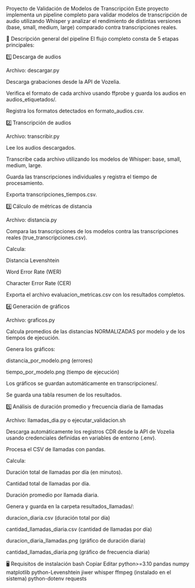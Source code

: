 Proyecto de Validación de Modelos de Transcripción
Este proyecto implementa un pipeline completo para validar modelos de transcripción de audio utilizando Whisper y analizar el rendimiento de distintas versiones (base, small, medium, large) comparado contra transcripciones reales.

🔧 Descripción general del pipeline
El flujo completo consta de 5 etapas principales:

1️⃣ Descarga de audios

Archivo: descargar.py

Descarga grabaciones desde la API de Vozelia.

Verifica el formato de cada archivo usando ffprobe y guarda los audios en audios_etiquetados/.

Registra los formatos detectados en formato_audios.csv.

2️⃣ Transcripción de audios

Archivo: transcribir.py

Lee los audios descargados.

Transcribe cada archivo utilizando los modelos de Whisper: base, small, medium, large.

Guarda las transcripciones individuales y registra el tiempo de procesamiento.

Exporta transcripciones_tiempos.csv.

3️⃣ Cálculo de métricas de distancia

Archivo: distancia.py

Compara las transcripciones de los modelos contra las transcripciones reales (true_transcripciones.csv).

Calcula:

Distancia Levenshtein

Word Error Rate (WER)

Character Error Rate (CER)

Exporta el archivo evaluacion_metricas.csv con los resultados completos.

4️⃣ Generación de gráficos

Archivo: graficos.py

Calcula promedios de las distancias NORMALIZADAS por modelo y de los tiempos de ejecución.

Genera los gráficos:

distancia_por_modelo.png (errores)

tiempo_por_modelo.png (tiempo de ejecución)

Los gráficos se guardan automáticamente en transcripciones/.

Se guarda una tabla resumen de los resultados.

5️⃣ Análisis de duración promedio y frecuencia diaria de llamadas

Archivo: llamadas_dia.py o ejecutar_validacion.sh

Descarga automáticamente los registros CDR desde la API de Vozelia usando credenciales definidas en variables de entorno (.env).

Procesa el CSV de llamadas con pandas.

Calcula:

Duración total de llamadas por día (en minutos).

Cantidad total de llamadas por día.

Duración promedio por llamada diaria.

Genera y guarda en la carpeta resultados_llamadas/:

duracion_diaria.csv (duración total por día)

cantidad_llamadas_diaria.csv (cantidad de llamadas por día)

duracion_diaria_llamadas.png (gráfico de duración diaria)

cantidad_llamadas_diaria.png (gráfico de frecuencia diaria)

🖥 Requisitos de instalación
bash
Copiar
Editar
python>=3.10
pandas
numpy
matplotlib
python-Levenshtein
jiwer
whisper
ffmpeg (instalado en el sistema)
python-dotenv
requests
